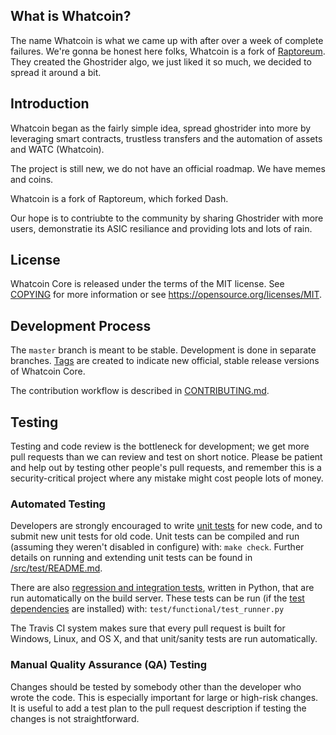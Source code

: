 
What is Whatcoin?
-------------
The name Whatcoin is what we came up with after over a week of complete failures. We're gonna be honest here folks, Whatcoin is a fork of [Raptoreum](https://raptoreum.com/).  They created the Ghostrider algo, we just liked it so much, we decided to spread it around a bit.

Introduction
-----
Whatcoin began as the fairly simple idea, spread ghostrider into more by leveraging smart contracts, trustless transfers and the automation of assets and WATC (Whatcoin). 

The project is still new, we do not have an official roadmap.  We have memes and coins.

Whatcoin is a fork of Raptoreum, which forked Dash.

Our hope is to contriubte to the community by sharing Ghostrider with more users, demonstratie its ASIC resiliance and providing lots and lots of rain.

License
-------

Whatcoin Core is released under the terms of the MIT license. See [COPYING](COPYING) for more
information or see https://opensource.org/licenses/MIT.

Development Process
-------------------

The `master` branch is meant to be stable. Development is done in separate branches.
[Tags](https://github.com/whatcoin/whatcoin/tags) are created to indicate new official,
stable release versions of Whatcoin Core.

The contribution workflow is described in [CONTRIBUTING.md](CONTRIBUTING.md).

Testing
-------

Testing and code review is the bottleneck for development; we get more pull
requests than we can review and test on short notice. Please be patient and help out by testing
other people's pull requests, and remember this is a security-critical project where any mistake might cost people
lots of money.

### Automated Testing

Developers are strongly encouraged to write [unit tests](src/test/README.md) for new code, and to
submit new unit tests for old code. Unit tests can be compiled and run
(assuming they weren't disabled in configure) with: `make check`. Further details on running
and extending unit tests can be found in [/src/test/README.md](/src/test/README.md).

There are also [regression and integration tests](/test), written
in Python, that are run automatically on the build server.
These tests can be run (if the [test dependencies](/test) are installed) with: `test/functional/test_runner.py`

The Travis CI system makes sure that every pull request is built for Windows, Linux, and OS X, and that unit/sanity tests are run automatically.

### Manual Quality Assurance (QA) Testing

Changes should be tested by somebody other than the developer who wrote the
code. This is especially important for large or high-risk changes. It is useful
to add a test plan to the pull request description if testing the changes is
not straightforward.

